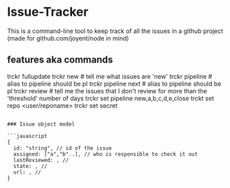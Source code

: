 Issue-Tracker
=============

This is a command-line tool to keep track of all the issues in a github project (made for github.com/joyent/node in mind)

## features aka commands





trckr fullupdate
trckr new                               # tell me what issues are 'new'
trckr pipeline <issueNumber> <state>    # alias to pipeline should be pl
trckr pipeline <issueNumber> next       # alias to pipeline should be pl
trckr review                            # tell me the issues that I don't review for more than the 'threshold' number of days
trckr set pipeline new,a,b,c,d,e,close
trckt set repo <user/reponame>
trckr set secret <useragent> <accesstoken>
```

### Issue object model

```javascript
{
  id: "string", // id of the issue
  assigned: ["a","b"..], // who is responsible to check it out
  lastReviewed: , //
  state: , //
  url: , //
}
```

